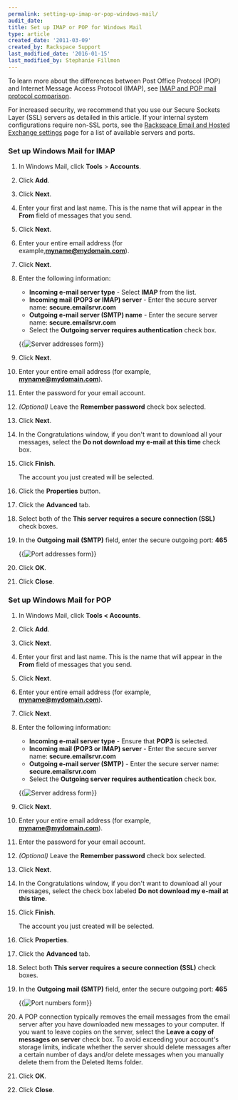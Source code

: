 ```yaml
---
permalink: setting-up-imap-or-pop-windows-mail/
audit_date:
title: Set up IMAP or POP for Windows Mail
type: article
created_date: '2011-03-09'
created_by: Rackspace Support
last_modified_date: '2016-01-15'
last_modified_by: Stephanie Fillmon
---
```


To learn more about the differences between Post Office Protocol (POP) and Internet Message Access Protocol (IMAP), see [IMAP and POP mail protocol comparison](/support/how-to/imap-and-pop-mail-protocol-comparison).

For increased security, we recommend that you use our Secure Sockets Layer (SSL) servers as detailed in this article. If your internal system configurations require non-SSL ports, see the [Rackspace Email and Hosted Exchange settings](/support/how-to/rackspace-email-and-hosted-exchange-settings) page for a list of available servers and ports.

### Set up Windows Mail for IMAP

1. In Windows Mail, click **Tools** &gt; **Accounts**.

2. Click **Add**.

3. Click **Next**.

4. Enter your first and last name. This is the name that will appear in the **From** field of messages that you send.

5. Click **Next**.

6. Enter your entire email address (for example,**myname@mydomain.com**).

7. Click **Next**.

8. Enter the following information:

    - **Incoming e-mail server type** - Select **IMAP** from the list.
    - **Incoming mail (POP3 or IMAP) server** - Enter the secure server name: **secure.emailsrvr.com**
    - **Outgoing e-mail server (SMTP) name** - Enter the secure server name: **secure.emailsrvr.com**
    - Select the **Outgoing server requires authentication** check box.

    {{<image alt="Server addresses form" src="EA_ServerSettings_01.png" alt="" title="Server addresses form">}}

9. Click **Next**.

10. Enter your entire email address (for example, **myname@mydomain.com**).

11. Enter the password for your email account.

12. *(Optional)* Leave the **Remember password** check box selected.

13. Click **Next**.

14. In the Congratulations window, if you don't want to download all your messages, select the **Do not download my e-mail at this time** check box.

15. Click **Finish**.

    The account you just created will be selected.

16. Click the **Properties** button.

17. Click the **Advanced** tab.

18.  Select both of the **This server requires a secure connection (SSL)** check boxes.

19. In the **Outgoing mail (SMTP)** field, enter the secure outgoing port: **465**

    {{<image alt="Port addresses form" src="EA_AdvancedSettings_02.png" title="Port addresses form">}}

20. Click **OK**.

21. Click **Close**.

### Set up Windows Mail for POP

1. In Windows Mail, click **Tools < Accounts**.

2. Click **Add**.

3. Click **Next**.

4. Enter your first and last name. This is the name that will appear in the **From** field of messages that you send.

5. Click **Next**.

6. Enter your entire email address (for example, **myname@mydomain.com**).

7. Click **Next**.

8. Enter the following information:

    - **Incoming e-mail server type** - Ensure that **POP3** is selected.
    - **Incoming mail (POP3 or IMAP) server** - Enter the secure server name: **secure.emailsrvr.com**
    - **Outgoing e-mail server (SMTP)** - Enter the secure server name: **secure.emailsrvr.com**
    - Select the **Outgoing server requires authentication** check box.

    {{<image alt="Server address form" src="EA_SetupServers_01.png" title="Server address form">}}

9. Click **Next**.

10. Enter your entire email address (for example, **myname@mydomain.com**).

11. Enter the password for your email account.

12. *(Optional)* Leave the **Remember password** check box selected.

13. Click **Next**.

14. In the Congratulations window, if you don't want to download all your messages, select the check box labeled **Do not download my e-mail at this time**.

15. Click **Finish**.

    The account you just created will be selected.

16. Click **Properties**.

17. Click the **Advanced** tab.

18. Select both **This server requires a secure connection (SSL)** check boxes.

19. In the **Outgoing mail (SMTP)** field, enter the secure outgoing port: **465**

    {{<image alt="Port numbers form" src="EA_AdvancedSettings_02.png" alt="Port numbers form" title="Port numbers form">}}

20. A POP connection typically removes the email messages from the email server after you have downloaded new messages to your computer. If you want to leave copies on the server, select the **Leave a copy of messages on server** check box. To avoid exceeding your account's storage limits, indicate whether the server should delete messages after a certain number of days and/or delete messages when you manually delete them from the Deleted Items folder.

21. Click **OK**.

22. Click **Close**.
